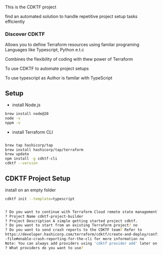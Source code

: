 This is the CDKTF project

find an automated solution to handle repetitive project setup tasks efficiently

### Discover CDKTF

Allows you to define Terraform resources using familar programing Languages like Typescript, Python e.t.c

Combines the flexibility of coding with thew power of Terraform

To use CDKTF to automate project setups

To use typescript as Author is familar with TypeScript

## Setup

- install Node.js

```sh
brew install node@20
node -v
nppm -v
```

- install Terraform CLI

```sh

brew tap hashicorp/tap
brew install hashicorp/tap/terraform
brew update
npm install -g cdktf-cli
cdktf --version
```

## CDKTF Project Setup

install on an empty folder

```sh
cdktf init --template=typescript
```

```sh

? Do you want to continue with Terraform Cloud remote state management? no
? Project Name cdktf-project-builder
? Project Description A simple getting started project cdktf.
? Do you want to start from an existing Terraform project? no
? Do you want to send crash reports to the CDKTF team? Refer to
https://developer.hashicorp.com/terraform/cdktf/create-and-deploy/configuration
-file#enable-crash-reporting-for-the-cli for more information no
Note: You can always add providers using 'cdktf provider add' later on
? What providers do you want to use?
```
